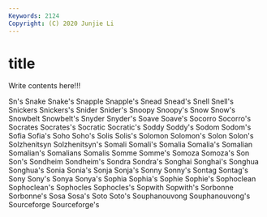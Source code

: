 ```yaml
---
Keywords: 2124
Copyright: (C) 2020 Junjie Li
---
```


# title

Write contents here!!!

Sn's 
Snake 
Snake's 
Snapple 
Snapple's 
Snead 
Snead's 
Snell
Snell's 
Snickers 
Snickers's 
Snider 
Snider's 
Snoopy 
Snoopy's 
Snow 
Snow's 
Snowbelt
Snowbelt's 
Snyder 
Snyder's 
Soave 
Soave's 
Socorro 
Socorro's 
Socrates 
Socrates's 
Socratic
Socratic's 
Soddy 
Soddy's 
Sodom 
Sodom's 
Sofia 
Sofia's 
Soho 
Soho's 
Solis
Solis's 
Solomon 
Solomon's 
Solon 
Solon's 
Solzhenitsyn 
Solzhenitsyn's 
Somali 
Somali's 
Somalia
Somalia's 
Somalian 
Somalian's 
Somalians 
Somalis 
Somme 
Somme's 
Somoza 
Somoza's 
Son
Son's 
Sondheim 
Sondheim's 
Sondra 
Sondra's 
Songhai 
Songhai's 
Songhua 
Songhua's 
Sonia
Sonia's 
Sonja 
Sonja's 
Sonny 
Sonny's 
Sontag 
Sontag's 
Sony 
Sony's 
Sonya
Sonya's 
Sophia 
Sophia's 
Sophie 
Sophie's 
Sophoclean 
Sophoclean's 
Sophocles 
Sophocles's 
Sopwith
Sopwith's 
Sorbonne 
Sorbonne's 
Sosa 
Sosa's 
Soto 
Soto's 
Souphanouvong 
Souphanouvong's 
Sourceforge
Sourceforge's 
